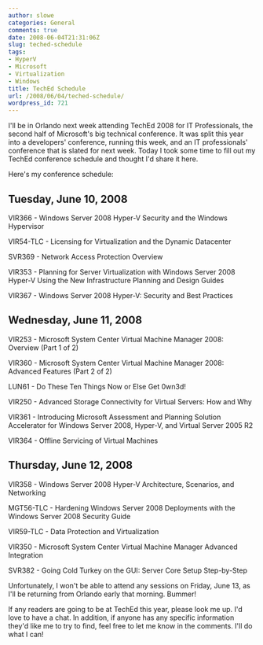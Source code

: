 ```yaml
---
author: slowe
categories: General
comments: true
date: 2008-06-04T21:31:06Z
slug: teched-schedule
tags:
- HyperV
- Microsoft
- Virtualization
- Windows
title: TechEd Schedule
url: /2008/06/04/teched-schedule/
wordpress_id: 721
---
```


I'll be in Orlando next week attending TechEd 2008 for IT Professionals, the second half of Microsoft's big technical conference. It was split this year into a developers' conference, running this week, and an IT professionals' conference that is slated for next week. Today I took some time to fill out my TechEd conference schedule and thought I'd share it here.

Here's my conference schedule:

## Tuesday, June 10, 2008

VIR366 - Windows Server 2008 Hyper-V Security and the Windows Hypervisor  

VIR54-TLC - Licensing for Virtualization and the Dynamic Datacenter  

SVR369 - Network Access Protection Overview  

VIR353 - Planning for Server Virtualization with Windows Server 2008 Hyper-V Using the New Infrastructure Planning and Design Guides  

VIR367 - Windows Server 2008 Hyper-V: Security and Best Practices

## Wednesday, June 11, 2008

VIR253 - Microsoft System Center Virtual Machine Manager 2008: Overview (Part 1 of 2)  

VIR360 - Microsoft System Center Virtual Machine Manager 2008: Advanced Features (Part 2 of 2)  

LUN61 - Do These Ten Things Now or Else Get 0wn3d!  

VIR250 - Advanced Storage Connectivity for Virtual Servers: How and Why  

VIR361 - Introducing Microsoft Assessment and Planning Solution Accelerator for Windows Server 2008, Hyper-V, and Virtual Server 2005 R2  

VIR364 - Offline Servicing of Virtual Machines

## Thursday, June 12, 2008

VIR358 - Windows Server 2008 Hyper-V Architecture, Scenarios, and Networking  

MGT56-TLC - Hardening Windows Server 2008 Deployments with the Windows Server 2008 Security Guide  

VIR59-TLC - Data Protection and Virtualization  

VIR350 - Microsoft System Center Virtual Machine Manager Advanced Integration  

SVR382 - Going Cold Turkey on the GUI: Server Core Setup Step-by-Step

Unfortunately, I won't be able to attend any sessions on Friday, June 13, as I'll be returning from Orlando early that morning. Bummer!

If any readers are going to be at TechEd this year, please look me up. I'd love to have a chat. In addition, if anyone has any specific information they'd like me to try to find, feel free to let me know in the comments. I'll do what I can!
